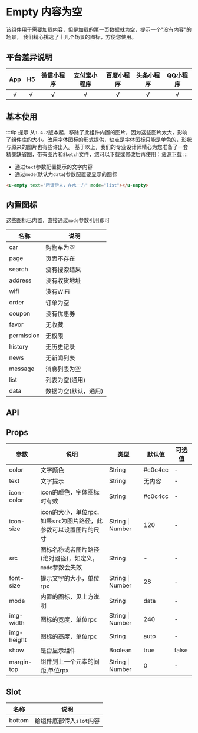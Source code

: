 # Empty 内容为空 <to-api/>

<demo-model url="/pages/componentsA/empty/index"></demo-model>


该组件用于需要加载内容，但是加载的第一页数据就为空，提示一个"没有内容"的场景，
我们精心挑选了十几个场景的图标，方便您使用。

## 平台差异说明

|App|H5|微信小程序|支付宝小程序|百度小程序|头条小程序|QQ小程序|
|:-:|:-:|:-:|:-:|:-:|:-:|:-:|
|√|√|√|√|√|√|√|

## 基本使用

:::tip 提示
从`1.4.2`版本起，移除了此组件内置的图片，因为这些图片太大，影响了组件库的大小。改用字体图标的形式提供，缺点是字体图标只能是单色的，形状与原来的图片也有些许出入。
基于以上，我们的专业设计师精心为您准备了一套精美缺省图，带有图片和`Sketch`文件，您可以下载或修改后再使用：[资源下载](/components/resource.html)
:::

- 通过`text`参数配置提示的文字内容
- 通过`mode`(默认为`data`)参数配置要显示的图标

```html
<u-empty text="所谓伊人，在水一方" mode="list"></u-empty>
```

## 内置图标

这些图标已内置，直接通过`mode`参数引用即可

| 名称         | 说明            | 
|-------------  |---------------- |
| car | 购物车为空 |
| page | 页面不存在 |
| search | 没有搜索结果 |
| address | 没有收货地址 |
| wifi | 没有WiFi |
| order | 订单为空 |
| coupon | 没有优惠券 |
| favor | 无收藏 |
| permission | 无权限 |
| history | 无历史记录 |
| news | 无新闻列表 |
| message | 消息列表为空 |
| list | 列表为空(通用) |
| data | 数据为空(默认，通用) |


## API

## Props

| 参数          | 说明            | 类型            | 默认值             |  可选值   |
|-------------  |---------------- |---------------|------------------ |-------- |
| color | 文字颜色 | String | #c0c4cc | - |
| text | 文字提示 | String  | 无内容 | - |
| icon-color | icon的颜色，字体图标时有效 | String  | #c0c4cc | - |
| icon-size | icon的大小，单位rpx，如果`src`为图片路径，此参数可以设置图片的尺寸 | String \| Number  | 120 | - |
| src | 图标名称或者图片路径(绝对路径)，如定义，`mode`参数会失效 | String  | - | - |
| font-size | 提示文字的大小，单位rpx | String \| Number  | 28 | - |
| mode | 内置的图标，见上方说明 | String  | data | - |
| img-width <Badge type="error" text="已废弃" /> | 图标的宽度，单位rpx | String \| Number  | 240 | - |
| img-height <Badge type="error" text="已废弃" /> | 图标的高度，单位rpx | String  | auto | - |
| show | 是否显示组件 | Boolean  | true | false |
| margin-top | 组件到上一个元素的间距,单位rpx | String \| Number  | 0 | - |



## Slot

| 名称          | 说明            |
|-------------  |---------------- |
| bottom |  给组件底部传入`slot`内容  |


<style scoped>
h3[id=内置图标] + p + table thead tr th:nth-child(2){
	width: 50%;
}
</style>